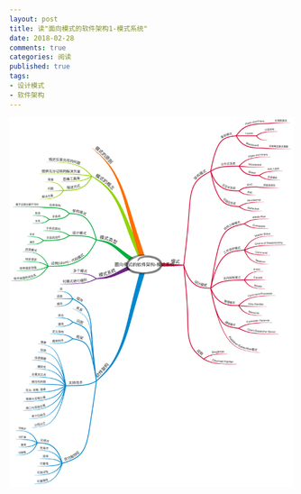```yaml
---
layout: post
title: 读"面向模式的软件架构1-模式系统"
date: 2018-02-28
comments: true
categories: 阅读
published: true
tags:
- 设计模式
- 软件架构
---
```


<!-- more -->

![面向模式的软件架构1-模式系统一书的思维导图](/public/images/2018/mindmap-of-a-system-of-patterns.png)


